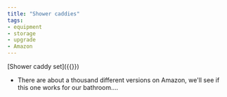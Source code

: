 ```yaml
---
title: "Shower caddies"
tags:
- equipment
- storage
- upgrade
- Amazon
---
```

[Shower caddy set]({{<amazon B0BX8TXJWS>}})
- There are about a thousand different versions on Amazon, we'll see if this one works for our bathroom....
